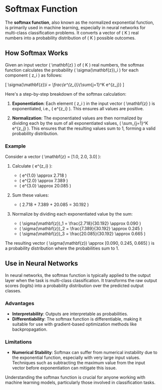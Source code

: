 # Softmax Function

The **softmax function**, also known as the normalized exponential function, is primarily used in machine learning, especially in neural networks for multi-class classification problems. It converts a vector of \( K \) real numbers into a probability distribution of \( K \) possible outcomes.

## How Softmax Works

Given an input vector \( \mathbf{z} \) of \( K \) real numbers, the softmax function calculates the probability \( \sigma(\mathbf{z})_i \) for each component \( z_i \) as follows:

\[ \sigma(\mathbf{z})_i = \frac{e^{z_i}}{\sum_{j=1}^K e^{z_j}} \]

Here's a step-by-step breakdown of the softmax calculation:

1. **Exponentiation**: Each element \( z_i \) in the input vector \( \mathbf{z} \) is exponentiated, i.e., \( e^{z_i} \). This ensures all values are positive.

2. **Normalization**: The exponentiated values are then normalized by dividing each by the sum of all exponentiated values, \( \sum_{j=1}^K e^{z_j} \). This ensures that the resulting values sum to 1, forming a valid probability distribution.

### Example

Consider a vector \( \mathbf{z} = [1.0, 2.0, 3.0] \):

1. Calculate \( e^{z_i} \):
   - \( e^{1.0} \approx 2.718 \)
   - \( e^{2.0} \approx 7.389 \)
   - \( e^{3.0} \approx 20.085 \)

2. Sum these values: 
   - \( 2.718 + 7.389 + 20.085 = 30.192 \)

3. Normalize by dividing each exponentiated value by the sum:
   - \( \sigma(\mathbf{z})_1 = \frac{2.718}{30.192} \approx 0.090 \)
   - \( \sigma(\mathbf{z})_2 = \frac{7.389}{30.192} \approx 0.245 \)
   - \( \sigma(\mathbf{z})_3 = \frac{20.085}{30.192} \approx 0.665 \)

The resulting vector \( \sigma(\mathbf{z}) \approx [0.090, 0.245, 0.665] \) is a probability distribution where the probabilities sum to 1.

## Use in Neural Networks

In neural networks, the softmax function is typically applied to the output layer when the task is multi-class classification. It transforms the raw output scores (logits) into a probability distribution over the predicted output classes.

### Advantages

- **Interpretability**: Outputs are interpretable as probabilities.
- **Differentiability**: The softmax function is differentiable, making it suitable for use with gradient-based optimization methods like backpropagation.

### Limitations

- **Numerical Stability**: Softmax can suffer from numerical instability due to the exponential function, especially with very large input values. Techniques such as subtracting the maximum value from the input vector before exponentiation can mitigate this issue.

Understanding the softmax function is crucial for anyone working with machine learning models, particularly those involved in classification tasks.

